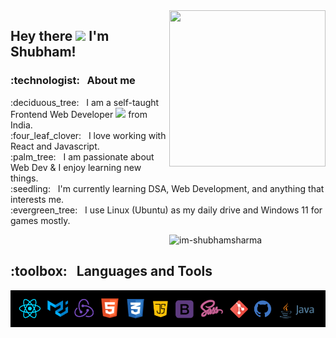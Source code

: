  <img align="right" src="https://media.giphy.com/media/VTtANKl0beDFQRLDTh/giphy.gif" width="250" height="250">

<h2>Hey there <img src="https://media.giphy.com/media/hvRJCLFzcasrR4ia7z/giphy.gif" width="30"> I'm Shubham! </h2>
 
<h3> :technologist: &nbsp; About me </h3>

 <p align="left" width="50" height="220"> :deciduous_tree: &nbsp;  I am a self-taught Frontend Web Developer <img src="https://media.giphy.com/media/WUlplcMpOCEmTGBtBW/giphy.gif" width="30"> from India.<br />
:four_leaf_clover: &nbsp; I love working with React and Javascript.<br />
:palm_tree: &nbsp; I am passionate about Web Dev & I enjoy learning new things.<br />
:seedling: &nbsp; I'm currently learning DSA, Web Development, and anything that interests me. <br />
:evergreen_tree: &nbsp; I use Linux (Ubuntu) as my daily drive and Windows 11 for games mostly. <br />
</p>&nbsp;

<img align="right" width="250" src="https://github-readme-stats-eight-theta.vercel.app/api/top-langs/?username=im-shubhamsharma&theme=radical&layout=compact&langs_count=8&hide_border=true&align=right" alt="im-shubhamsharma" />

<p>
  <h2> :toolbox: &nbsp; Languages and Tools </h2>
<img align="left"   src="https://github.com/im-shubhamsharma/im-shubhamsharma/blob/main/assets/Screenshot%20from%202022-08-24%2021-07-33.png" width="550">
</p>



